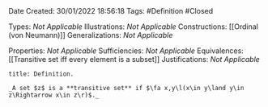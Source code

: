 <br />
<br />

Date Created: 30/01/2022 18:56:18
Tags: #Definition #Closed 

Types: _Not Applicable_
Illustrations: _Not Applicable_
Constructions: [[Ordinal (von Neumann)]]
Generalizations: _Not Applicable_

Properties: _Not Applicable_
Sufficiencies: _Not Applicable_
Equivalences: [[Transitive set iff every element is a subset]]
Justifications: _Not Applicable_

``` ad-Definition
title: Definition.

_A set $z$ is a **transitive set** if $\fa x,y\l(x\in y\land y\in z\Rightarrow x\in z\r)$._

```
